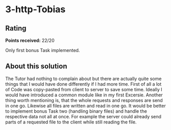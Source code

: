 # 3-http-Tobias

## Rating
**Points received:** 22/20

Only first bonus Task implemented.

## About this solution
The Tutor had nothing to complain about but there are actually quite some things that I would have done differently if I had more time.
First of all a lot of Code was copy-pasted from client to server to save some time. Ideally I would have introduced a common module like in my first Excersie.
Another thing worth mentioning is, that the whole requests and responses are send in one go. Likewise all files are written and read in one go.
It would be better to implement bonus Task two (handling binary files) and handle the respective data not all at once.
For example the server could already send parts of a requested file to the client while still reading the file. 